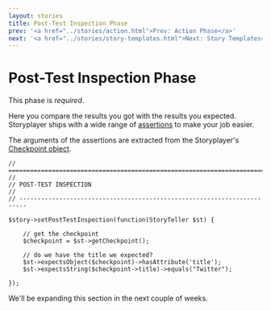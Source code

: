```yaml
---
layout: stories
title: Post-Test Inspection Phase
prev: '<a href="../stories/action.html">Prev: Action Phase</a>'
next: '<a href="../stories/story-templates.html">Next: Story Templates</a>'
---
```


# Post-Test Inspection Phase

This phase is *required*.

Here you compare the results you got with the results you expected. Storyplayer ships with a wide range of [assertions](/storyplayer/modules/assertions/index.html) to make your job easier.

The arguments of the assertions are extracted from the Storyplayer's [Checkpoint object](/storyplayer/stories/the-checkpoint.html).

	// ========================================================================
	//
	// POST-TEST INSPECTION
	//
	// ------------------------------------------------------------------------

	$story->setPostTestInspection(function(StoryTeller $st) {

		// get the checkpoint
		$checkpoint = $st->getCheckpoint();

		// do we have the title we expected?
		$st->expectsObject($checkpoint)->hasAttribute('title');
		$st->expectsString($checkpoint->title)->equals("Twitter");

	});

We'll be expanding this section in the next couple of weeks.